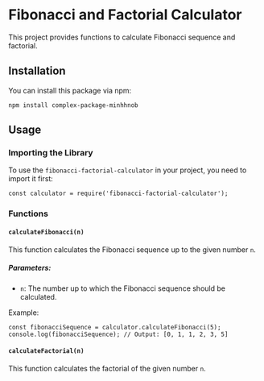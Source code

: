 <h1>Fibonacci and Factorial Calculator</h1>

<p>This project provides functions to calculate Fibonacci sequence and factorial.</p>

<h2>Installation</h2>

<p>You can install this package via npm:</p>

<pre><code>npm install complex-package-minhhnob</code></pre>

<h2>Usage</h2>

<h3>Importing the Library</h3>

<p>To use the <code>fibonacci-factorial-calculator</code> in your project, you need to import it first:</p>

<pre><code>const calculator = require('fibonacci-factorial-calculator');</code></pre>

<h3>Functions</h3>

<h4><code>calculateFibonacci(n)</code></h4>

<p>This function calculates the Fibonacci sequence up to the given number <code>n</code>.</p>

<h5>Parameters:</h5>

<ul>
  <li><code>n</code>: The number up to which the Fibonacci sequence should be calculated.</li>
</ul>

<p>Example:</p>

<pre><code>const fibonacciSequence = calculator.calculateFibonacci(5);
console.log(fibonacciSequence); // Output: [0, 1, 1, 2, 3, 5]</code></pre>

<h4><code>calculateFactorial(n)</code></h4>

<p>This function calculates the factorial of the given number <code>n</code>.</p>
